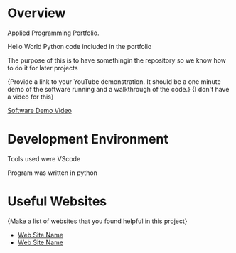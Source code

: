 # Overview

Applied Programming Portfolio.

Hello World Python code included in the portfolio

The purpose of this is to have somethingin the repository so we know how to do it for later projects


{Provide a link to your YouTube demonstration.  It should be a one minute demo of the software running and a walkthrough of the code.}
{I don't have a video for this}

[Software Demo Video](http://youtube.link.goes.here)

# Development Environment

Tools used were VScode

Program was written in python

# Useful Websites

{Make a list of websites that you found helpful in this project}
* [Web Site Name](http://url.link.goes.here)
* [Web Site Name](http://url.link.goes.here)